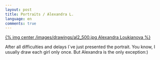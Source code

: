 ```yaml
---
layout: post
title: Portraits / Alexandra L.
language: en
comments: true
---
```


[{% img center /images/drawings/al2_500.jpg Alexandra Loukianova %}](/images/drawings/al2.jpg)

After all difficulties and delays I\`ve just presented the portrait. You know, I usually
draw each girl only once. But Alexandra is the only exception:)
